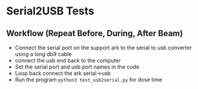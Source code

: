 # Serial2USB Tests

## Workflow (Repeat Before, During, After Beam)

- Connect the serial port on the support ark to the serial to usb converter using a long db9 cable
- connect the usb end back to the computer
- Set the serial port and usb port names in the code
- Loop back connect the ark serial->usb
- Run the program `python3 test_usb2serial.py` for dose time
